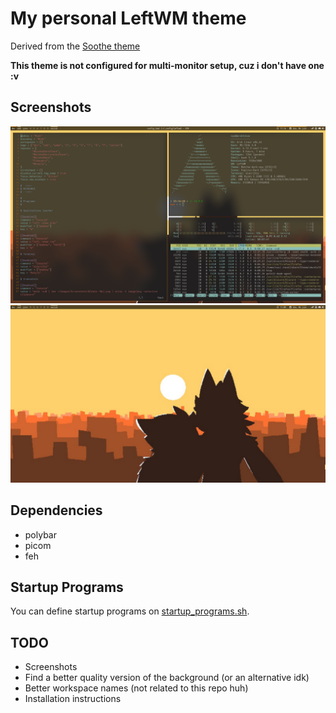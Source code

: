 # My personal LeftWM theme

Derived from the [Soothe theme](https://github.com/b4skyx/leftwm-soothe)

**This theme is not configured for multi-monitor setup, cuz i don't have one :v**

## Screenshots

![](./screenshots/filled.png)
![](./screenshots/empty.png)

## Dependencies

- polybar
- picom
- feh

## Startup Programs

You can define startup programs on [startup\_programs.sh](./startup_programs.sh).

## TODO

- Screenshots
- Find a better quality version of the background (or an alternative idk)
- Better workspace names (not related to this repo huh)
- Installation instructions
